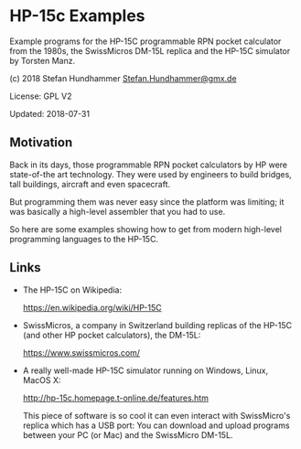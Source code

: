 # HP-15c Examples

Example programs for the HP-15C programmable RPN pocket calculator from the
1980s, the SwissMicros DM-15L replica and the HP-15C simulator by Torsten Manz.

(c) 2018 Stefan Hundhammer <Stefan.Hundhammer@gmx.de>

License: GPL V2

Updated: 2018-07-31


## Motivation

Back in its days, those programmable RPN pocket calculators by HP were
state-of-the art technology. They were used by engineers to build bridges, tall
buildings, aircraft and even spacecraft.

But programming them was never easy since the platform was limiting; it was
basically a high-level assembler that you had to use.

So here are some examples showing how to get from modern high-level programming
languages to the HP-15C.


## Links

- The HP-15C on Wikipedia:

  https://en.wikipedia.org/wiki/HP-15C

- SwissMicros, a company in Switzerland building replicas of the HP-15C (and
other HP pocket calculators), the DM-15L:

  https://www.swissmicros.com/

- A really well-made HP-15C simulator running on Windows, Linux, MacOS X:

  http://hp-15c.homepage.t-online.de/features.htm

  This piece of software is so cool it can even interact with SwissMicro's
replica which has a USB port: You can download and upload programs between your PC (or Mac) and the SwissMicro DM-15L.

